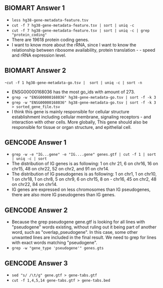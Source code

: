 ## BIOMART Answer 1

- `less hg38-gene-metadata-feature.tsv`
- `cut -f 7 hg38-gene-metadata-feature.tsv | sort | uniq -c`
- `cut -f 7 hg38-gene-metadata-feature.tsv | sort | uniq -c | grep "protein_coding"`
- There are 19618 protein coding genes. 
- I want to know more about the rRNA, since I want to know the relationship between ribosome availability, protein translation - - speed and rRNA expression level. 


## BIOMART Answer 2

-`cut -f 1 hg38-gene-metadata-go.tsv |  sort | uniq -c | sort -n`
- ENSG00000168036 has the most go_ids with amount of 273. 
- `grep -w "ENSG00000168036" hg38-gene-metadata-go.tsv | sort -f -k 3`
- `grep -w "ENSG00000168036" hg38-gene-metadata-go.tsv | sort -f -k 3 > sorted_gene_file.tsv`
- I think this gene is mainly responsible for cellular structure establishment including cellular membrane, signaling receptors - and interaction with other cells. More globally, This gene should also be responsible for tissue or organ structure, and epithelial cell. 


## GENCODE Answer 1
- `grep -w -e "IG...gene" -e "IG....gene" genes.gtf | cut -f 1 | sort | uniq -c | sort`
- The distribution of IG genes is as following: 1 on chr 21, 6 on chr16, 16 on chr15, 48 on chr22, 52 on chr2, and 91 on chr14. 
- The distribution of IG pseudogenes is as following: 1 on chr1, 1 on chr10, 1 on chr18, 1 on chr8, 5 on chr9, 6 on chr15, 8 on - chr16, 45 on chr2, 48 on chr22, 84 on chr14. 
- IG genes are expressed on less chromosomes than IG pseudogenes, there are also more IG pseudogenes than IG genes. 

## GENCODE Answer 2
- Because the grep pseudogene gene.gtf is looking for all lines with "pseudogene" words existing, without ruling out it being part of another word, such as "overlap_pseudogene". In this case, some other unwanted lines are included in the final result. We need to grep for lines with exact words matching "pseudogene". 
- `grep -w "gene_type 'pseudogene'" genes.gts`


## GENCODE Answer 3
- `sed "s/ /\t/g" gene.gtf > gene-tabs.gtf`
- `cut -f 1,4,5,14 gene-tabs.gtf > gene-tabs.bed`


